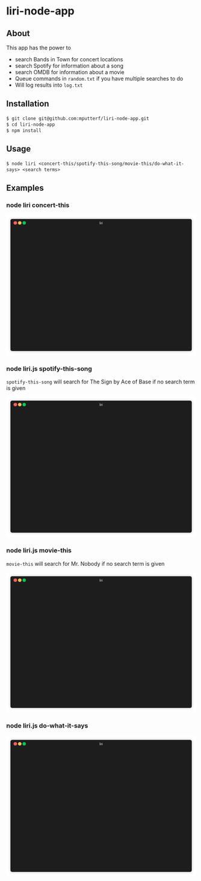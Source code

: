 # liri-node-app

## About
This app has the power to 
- search Bands in Town for concert locations
- search Spotify for information about a song
- search OMDB for information about a movie
- Queue commands in ```random.txt``` if you have multiple searches to do
- Will log results into ```log.txt```

## Installation
```
$ git clone git@github.com:mputterf/liri-node-app.git 
$ cd liri-node-app
$ npm install
```

## Usage
```
$ node liri <concert-this/spotify-this-song/movie-this/do-what-it-says> <search terms>
```

## Examples
### node liri concert-this
![concert-this ex](./readmegifs/concert-this.gif)

### node liri.js spotify-this-song
`spotify-this-song` will search for The Sign by Ace of Base if no search term is given

![spotify-this ex](./readmegifs/spotify-this-song.gif)

### node liri.js movie-this
`movie-this` will search for Mr. Nobody if no search term is given

![movie-this ex](./readmegifs/movie-this.gif)

### node liri.js do-what-it-says
![do-what-it-says ex](./readmegifs/do-what-it-says.gif)